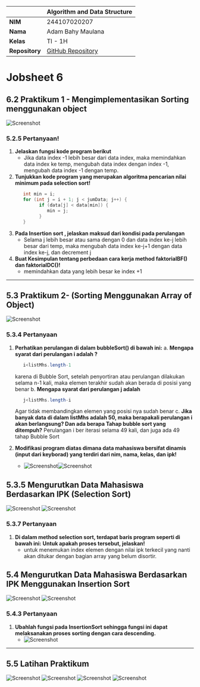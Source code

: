 |                | Algorithm and Data Structure                                                  |
| -------------- | ----------------------------------------------------------------------------- |
| **NIM**        | 244107020207                                                                  |
| **Nama**       | Adam Bahy Maulana                                                             |
| **Kelas**      | TI - 1H                                                                       |
| **Repository** | [GitHub Repository](https://github.com/adambahyn/01_AdamBahyMaulana_PRAKALSD) |

# Jobsheet 6

## 6.2 Praktikum 1 - Mengimplementasikan Sorting menggunakan object

![Screenshot](1.png)

### **5.2.5 Pertanyaan!**

1. **Jelaskan fungsi kode program berikut**
   - Jika data index -1 lebih besar dari data index, maka memindahkan data index ke temp, mengubah data index dengan index -1, mengubah data index -1 dengan temp.
2. **Tunjukkan kode program yang merupakan algoritma pencarian nilai minimum pada selection sort!**
   ```java
      int min = i;
      for (int j = i + 1; j < jumData; j++) {
            if (data[j] < data[min]) {
               min = j;
            }
      }
   ```
3. **Pada Insertion sort , jelaskan maksud dari kondisi pada perulangan**
   - Selama j lebih besar atau sama dengan 0 dan data index ke-j lebih besar dari temp, maka mengubah data index ke-j+1 dengan data index ke-j, dan decrement j
4. **Buat Kesimpulan tentang perbedaan cara kerja method faktorialBF() dan faktorialDC()!**
   - memindahkan data yang lebih besar ke index +1

---

## 5.3 Praktikum 2- (Sorting Menggunakan Array of Object)

![Screenshot](2.png)

### **5.3.4 Pertanyaan**

1. **Perhatikan perulangan di dalam bubbleSort() di bawah ini:**
   a. **Mengapa syarat dari perulangan i adalah ?**
   ```java
      i<listMhs.length-1
   ```
   karena di Bubble Sort, setelah penyortiran atau perulangan dilakukan selama n-1 kali, maka elemen terakhir sudah akan berada di posisi yang benar
   b. **Mengapa syarat dari perulangan j adalah**
   ```java
      j<listMhs.length-i
   ```
   Agar tidak membandingkan elemen yang posisi nya sudah benar
   c. **Jika  banyak  data  di  dalam  listMhs  adalah  50,  maka berapakali perulangan i akan berlangsung? Dan ada berapa Tahap bubble sort yang ditempuh?**
   Perulangan i ber iterasi selama 49 kali, dan juga ada 49 tahap Bubble Sort

2. **Modifikasi program diatas dimana data mahasiswa bersifat dinamis (input dari keyborad) yang terdiri dari nim, nama, kelas, dan ipk!**
   - ![Screenshot](3.png)![Screenshot](4.png)


## 5.3.5 Mengurutkan Data Mahasiswa Berdasarkan IPK (Selection Sort)

![Screenshot](5.png)
![Screenshot](6.png)

### **5.3.7 Pertanyaan**

1. **Di dalam method selection sort, terdapat baris program seperti di bawah ini:**
**Untuk apakah proses tersebut, jelaskan!**
   - untuk menemukan index elemen dengan nilai ipk terkecil yang nanti akan ditukar dengan bagian array yang belum disortir.

## 5.4 Mengurutkan Data Mahasiswa Berdasarkan IPK Menggunakan Insertion Sort

![Screenshot](7.png)
![Screenshot](8.png)

### **5.4.3 Pertanyaan**

1. **Ubahlah fungsi pada InsertionSort sehingga fungsi ini dapat melaksanakan proses sorting dengan cara descending.**
   - ![Screenshot](9.png)


---

## 5.5 Latihan Praktikum

![Screenshot](10.png)
![Screenshot](11.png)
![Screenshot](12.png)
![Screenshot](13.png)
